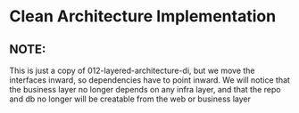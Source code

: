 # Clean Architecture Implementation

## NOTE:
This is just a copy of 012-layered-architecture-di, but we move the interfaces inward, so dependencies have to point inward.
We will notice that the business layer no longer depends on any infra layer, and that the repo and db no longer will be creatable from the web or business layer